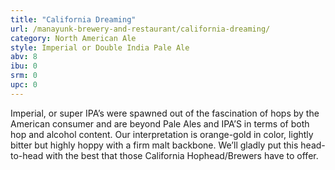 ```yaml
---
title: "California Dreaming"
url: /manayunk-brewery-and-restaurant/california-dreaming/
category: North American Ale
style: Imperial or Double India Pale Ale
abv: 8
ibu: 0
srm: 0
upc: 0
---
```

Imperial, or super IPA’s were spawned out of the fascination of hops by the American consumer and are beyond Pale Ales and IPA’S in terms of both hop and alcohol content. Our interpretation is orange-gold in color, lightly bitter but highly hoppy with a firm malt backbone. 
We’ll gladly put this head-to-head with the best that those California Hophead/Brewers have to offer.
